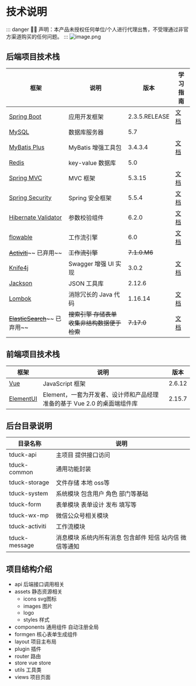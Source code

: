 # 技术说明
::: danger 💁‍♂️ 声明：本产品未授权任何单位/个人进行代理出售，不受理通过非官方渠道购买的任何问题。
:::
![image.png](https://oss.tduckcloud.com/1662877232059-085d76fd-a851-4085-9625-780a0061e0a9.png)

<a name="e778d61a"></a>
## 后端项目技术栈
| 框架 | 说明 | 版本 | 学习指南 |
| --- | --- | --- | --- |
| [Spring Boot](https://spring.io/projects/spring-boot) | 应用开发框架 | 2.3.5.RELEASE | [文档](https://github.com/YunaiV/SpringBoot-Labs) |
| [MySQL](https://www.mysql.com/cn/) | 数据库服务器 | 5.7 |  |
| [MyBatis Plus](https://mp.baomidou.com/) | MyBatis 增强工具包 | 3.4.3.4 | [文档](http://www.iocoder.cn/Spring-Boot/MyBatis/?yudao) |
| [Redis](https://redis.io/) | key-value 数据库 | 5.0 |  |
| [Spring MVC](https://github.com/spring-projects/spring-framework/tree/master/spring-webmvc) | MVC 框架 | 5.3.15 | [文档](http://www.iocoder.cn/SpringMVC/MVC/?yudao) |
| [Spring Security](https://github.com/spring-projects/spring-security) | Spring 安全框架 | 5.5.4 | [文档](http://www.iocoder.cn/Spring-Boot/Spring-Security/?yudao) |
| [Hibernate Validator](https://github.com/hibernate/hibernate-validator) | 参数校验组件 | 6.2.0 | [文档](http://www.iocoder.cn/Spring-Boot/Validation/?yudao) |
| [flowable](https://www.flowable.com/open-source) | 工作流引擎 | 6.0 | [文档](https://www.flowable.com/open-source) |
| [~~Activiti~~](https://github.com/Activiti/Activiti)~~ 已弃用~~ | ~~工作流引擎~~ | ~~7.1.0.M6~~ | |
| [Knife4j](https://gitee.com/xiaoym/knife4j) | Swagger 增强 UI 实现 | 3.0.2 | [文档](http://www.iocoder.cn/Spring-Boot/Swagger/?yudao) |
| [Jackson](https://github.com/FasterXML/jackson) | JSON 工具库 | 2.12.6 |  |
| [Lombok](https://projectlombok.org/) | 消除冗长的 Java 代码 | 1.16.14 | [文档](http://www.iocoder.cn/Spring-Boot/Lombok/?yudao) |
| [~~ElasticSearch~~](https://www.elastic.co/)~~ 已弃用~~ | ~~搜索引擎 存储表单收集非结构数据便于检索~~ | ~~7.17.0~~ | [文档](https://www.elastic.co/) |

<a name="9abfe4a0"></a>
## 前端项目技术栈
| 框架 | 说明 | 版本 |
| --- | --- | --- |
| [Vue](https://cn.vuejs.org/index.html) | JavaScript 框架 | 2.6.12 |
| [ElementUI](https://element.eleme.cn/#/zh-CN/component/installation) | Element，一套为开发者、设计师和产品经理准备的基于 Vue 2.0 的桌面端组件库 | 2.15.7 |

## 后台目录说明
| 目录名称 | 说明 |
| -- | --- |
|  tduck-api | 主项目 提供接口访问 |
|  tduck-common | 通用功能封装 |
|  tduck-storage | 文件存储 本地 oss等 |
|  tduck-system | 系统模块 包含用户 角色 部门等基础 |
|  tduck-form | 表单模块 表单设计 发布 填写等 |
|  tduck-wx-mp | 微信公众号相关模块 |
|  tduck-activiti | 工作流模块 |
|  tduck-message | 消息模块 系统内所有消息 包含邮件 短信 站内信 微信等通知 |


## **项目结构介绍**

-  api 后端接口调用相关
-  assets 静态资源相关
    -  icons svg图标
    -  images 图片
    -  logo
    -  styles 样式
-  components 通用组件 自动注册全局
-  formgen 核心表单生成组件
-  layout 项目主布局
-  plugin 插件
-  router 路由
-  store vue store
-  utils 工具类
-  views 项目页面

